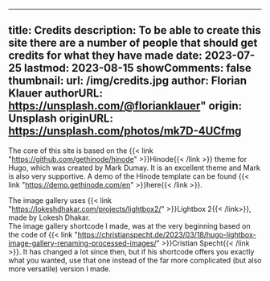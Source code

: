 <!-- CSpell:ignore Florian Klauer Hinode Dumay Lightbox Lokesh Dhakar shortcode Cristian Specht lastmod -->
<!-- markdownlint-disable MD003 MD018 MD022 MD041-->
---
title: Credits
description: To be able to create this site there are a number of people that should get credits for what they have made
date: 2023-07-25
lastmod: 2023-08-15
showComments: false
thumbnail:
    url: /img/credits.jpg
    author: Florian Klauer
    authorURL: https://unsplash.com/@florianklauer"
    origin: Unsplash
    originURL: https://unsplash.com/photos/mk7D-4UCfmg
---
<!-- markdownlint-enable MD018 MD022 MD041-->

The core of this site is based on the {{< link "https://github.com/gethinode/hinode" >}}Hinode{{< /link >}} theme for Hugo, which was created by Mark Dumay. It is an excellent theme and Mark is also very supportive. A demo of the Hinode template can be found {{< link "https://demo.gethinode.com/en" >}}here{{< /link >}}.

The image gallery uses {{< link "https://lokeshdhakar.com/projects/lightbox2/" >}}Lightbox 2{{< /link>}}, made by Lokesh Dhakar.  
The image gallery shortcode I made, was at the very beginning based on the code of {{< link "https://christianspecht.de/2023/03/18/hugo-lightbox-image-gallery-renaming-processed-images/" >}}Cristian Specht{{< /link >}}. It has changed a lot since then, but if his shortcode offers you exactly what you wanted, use that one instead of the far more complicated (but also more versatile) version I made.

